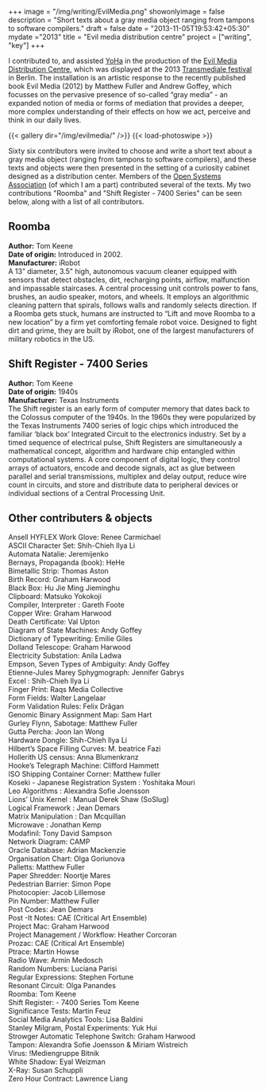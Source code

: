 +++
image = "/img/writing/EvilMedia.png"
showonlyimage = false
description = "Short texts about a gray media object ranging from tampons to software compilers."
draft = false
date = "2013-11-05T19:53:42+05:30"
mydate ="2013"
title = "Evil media distribution centre"
project = ["writing", "key"]
+++

I contributed to, and assisted <a href="http://yoha.co.uk/" title="YoHa">YoHa</a> in the production of the <a href="http://www.transmediale.de/content/evil-media-distribution-centre" title="Evil Media Distribution Centre">Evil Media Distribution Centre</a>, which was displayed at the 2013 <a href="http://www.transmediale.de/" title="Transmediale">Transmediale festival</a> in Berlin. The installation is an artistic response to the recently published book Evil Media (2012) by Matthew Fuller and Andrew Goffey, which focusses on the pervasive presence of so-called “gray media” - an expanded notion of media or forms of mediation that provides a deeper, more complex understanding of their effects on how we act, perceive and think in our daily lives.

{{< gallery dir="/img/evilmedia/" />}}
{{< load-photoswipe >}}

Sixty six contributors were invited to choose and write a short text about a gray media object (ranging from tampons to software compilers), and these texts and objects were then presented in the setting of a curiosity cabinet designed as a distribution center. Members of the <a href="http://opensystem.org.uk">Open Systems Association</a> (of which I am a part) contributed several of the texts. My two contributions "Roomba" and "Shift Register - 7400 Series" can be seen below, along with a list of all contributors.

## Roomba
<p><strong>Author:</strong> Tom Keene<br>
<strong>Date of origin:</strong> Introduced in 2002. <br>
<strong>Manufacturer:</strong> iRobot <br>
A 13” diameter, 3.5" high, autonomous vacuum cleaner equipped with sensors that detect obstacles, dirt, recharging points, airflow, malfunction and impassable staircases. A central processing unit controls power to fans, brushes, an audio speaker, motors, and wheels. It employs an algorithmic cleaning pattern that spirals, follows walls and randomly selects direction. If a Roomba gets stuck, humans are instructed to “Lift and move Roomba to a new location” by a firm yet comforting female robot voice. Designed to fight dirt and grime, they are built by iRobot, one of the largest manufacturers of military robotics in the US.</p>

## Shift Register - 7400 Series
<p><strong>Author:</strong> Tom Keene<br>
<strong>Date of origin:</strong> 1940s<br>
<strong>Manufacturer:</strong> Texas Instruments<br>
The Shift register is an early form of computer memory that dates back to the Colossus computer of the 1940s. In the 1960s they were popularized by the Texas Instruments 7400 series of logic chips which introduced the familiar ‘black box’ Integrated Circuit to the electronics industry.    Set by a timed sequence of electrical pulse, Shift Registers are simultaneously a mathematical concept, algorithm and hardware chip entangled within computational systems. A core component of digital logic, they control arrays of actuators, encode and decode signals, act as glue between parallel and serial transmissions, multiplex and delay output, reduce wire count in circuits, and store and distribute data to peripheral devices or individual sections of a Central Processing Unit.
</p>

## Other contributers & objects
Ansell HYFLEX Work Glove: 	Renee Carmichael<br>
ASCII Character Set: 	Shih-Chieh Ilya Li<br>
Automata	Natalie:  Jeremijenko<br>
Bernays, Propaganda (book): 	HeHe<br>
Bimetallic Strip: 	Thomas Aston<br>
Birth Record: 	Graham Harwood<br>
Black Box: 	Hu Jie Ming Jieminghu<br>
Clipboard: 	Matsuko Yokokoji<br>
Compiler, Interpreter	: Gareth Foote<br>
Copper Wire: 	Graham Harwood<br>
Death Certificate: 	Val Upton<br>
Diagram of State Machines: 	Andy Goffey<br>
Dictionary of Typewriting: 	Emilie Giles<br>
Dolland Telescope: 	Graham Harwood<br>
Electricity Substation: 	Anila Ladwa<br>
Empson, Seven Types of Ambiguity: 	Andy Goffey<br>
Etienne-Jules Marey Sphygmograph: 	Jennifer Gabrys<br>
Excel	: Shih-Chieh Ilya Li<br>
Finger Print: 	Raqs Media Collective<br>
Form Fields:  	Walter Langelaar<br>
Form Validation Rules: 	Felix Drăgan<br>
Genomic Binary Assignment Map: 	Sam Hart<br>
Gurley Flynn, Sabotage: 	Matthew Fuller<br>
Gutta Percha: 	Joon Ian Wong<br>
Hardware Dongle: 	Shih-Chieh Ilya Li<br>
Hilbert’s Space Filling Curves: 	M. beatrice Fazi<br>
Hollerith US census: Anna Blumenkranz<br>
Hooke’s Telegraph Machine: Clifford Hammett<br>
ISO Shipping Container Corner: 	Matthew fuller<br>
Koseki - Japanese Registration System	: Yoshitaka Mouri<br>
Leo Algorithms	: Alexandra Sofie Joensson<br>
Lions’ Unix Kernel : Manual	Derek Shaw (SoSlug)<br>
Logical Framework	: Jean Demars<br>
Matrix Manipulation	: Dan Mcquillan<br>
Microwave	: Jonathan Kemp<br>
Modafinil: 	Tony David Sampson<br>
Network Diagram: 	CAMP<br>
Oracle Database: 	Adrian Mackenzie<br>
Organisation Chart: 	Olga Goriunova<br>
Palletts: 	Matthew Fuller<br>
Paper Shredder: 	Noortje Mares<br>
Pedestrian Barrier: 	Simon Pope<br>
Photocopier: 	Jacob Lillemose<br>
Pin Number: 	Matthew Fuller<br>
Post Codes: 	Jean Demars<br>
Post -It Notes: 	CAE (Critical Art Ensemble)<br>
Project Mac:  	Graham Harwood<br>
Project Management / Workflow: 	Heather Corcoran<br>
Prozac:  	CAE (Critical Art Ensemble)<br>
Ptrace: 	Martin Howse<br>
Radio Wave: 	Armin Medosch<br>
Random Numbers: 	Luciana Parisi<br>
Regular Expressions: 	Stephen Fortune<br>
Resonant Circuit: 	Olga Panandes<br>
Roomba: 	Tom Keene<br>
Shift Register:  - 7400 Series 	Tom Keene<br>
Significance Tests: 	Martin Feuz<br>
Social Media Analytics Tools: 	Lisa Baldini<br>
Stanley Milgram, Postal Experiments: 	Yuk Hui<br>
Strowger Automatic Telephone Switch: 	Graham Harwood<br>
Tampon: 	Alexandra Sofie Joensson &amp; Miriam Wistreich<br>
Virus: 	!Mediengruppe Bitnik<br>
White Shadow: 	Eyal Weizman<br>
X-Ray: 	Susan Schuppli<br>
Zero Hour Contract: 	Lawrence Liang

